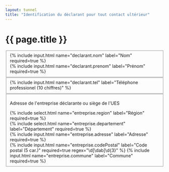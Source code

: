 ```yaml
---
layout: tunnel
title: "Identification du déclarant pour tout contact ultérieur"
---
```

<h1>{{ page.title }}</h1>

<fieldset>
  <!-- fieldset display flex can't work in Chromium -->
  <div class=row>
    <div>{% include input.html name="declarant.nom" label="Nom" required=true %}</div>
    <div>{% include input.html name="declarant.prenom" label="Prénom" required=true %}</div>
  </div>
</fieldset>

<fieldset>
  {% include input.html name="declarant.tel" label="Téléphone professionel (10 chiffres)" %}
</fieldset>

<fieldset>
  <p>Adresse de l'entreprise déclarante ou siège de l'UES</p>
  <div class=row id="departement-selector">
    <div>{% include select.html name="entreprise.region" label="Région" required=true %}</div>
    <div>{% include select.html name="entreprise.departement" label="Département" required=true %}</div>
  </div>

  <div class=row>
    {% include input.html name="entreprise.adresse" label="Adresse" required=true %}
  </div>

  <div class=row>
    {% include input.html name="entreprise.codePostal" label="Code postal (5 car.)" required=true regex="\d[\dab]\d{3}" %}
    {% include input.html name="entreprise.commune" label="Commune" required=true %}
  </div>
</fieldset>

<script>
  const regionSelect = selectField('entreprise.region')
  regionSelect.addEventListener('change', loadDepartments)
  const departmentSelect = selectField('entreprise.departement')

  document.onready = async () => {
    if(!window.app.regions) {
      const response = await fetch('/datasets/regions.json')
      window.app.regions = await response.json()
    }
    dataLoaded()
  }

  function dataLoaded() {
    const regionsData = Object.keys(window.app.regions).map(region => ({label: region, value: region}))
    buildSelectOptions(regionSelect, regionsData, window.data['entreprise.region'])

    if(window.data['entreprise.region']) {
      loadDepartments()
    }
  }

  function loadDepartments() {
    const region = regionSelect.value
    const departments = window.app.regions[region].map(r => ({ label: r, value: r }))
    buildSelectOptions(departmentSelect, departments, window.data['entreprise.departement'])
  }

</script>
